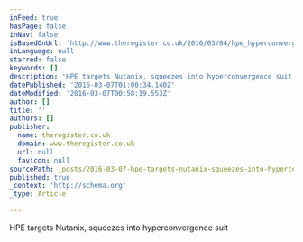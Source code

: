 ```yaml
---
inFeed: true
hasPage: false
inNav: false
isBasedOnUrl: 'http://www.theregister.co.uk/2016/03/04/hpe_hyperconvergence_play_announced/'
inLanguage: null
starred: false
keywords: []
description: 'HPE targets Nutanix, squeezes into hyperconvergence suit'
datePublished: '2016-03-07T01:00:34.140Z'
dateModified: '2016-03-07T00:58:19.553Z'
author: []
title: ''
authors: []
publisher:
  name: theregister.co.uk
  domain: www.theregister.co.uk
  url: null
  favicon: null
sourcePath: _posts/2016-03-07-hpe-targets-nutanix-squeezes-into-hyperconvergence-suit.md
published: true
_context: 'http://schema.org'
_type: Article

---
```

HPE targets Nutanix, squeezes into hyperconvergence suit